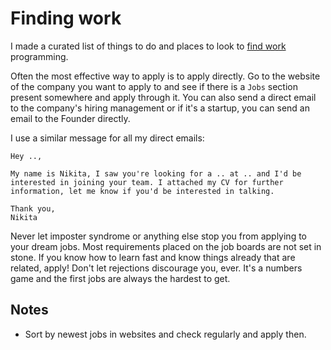 # Finding work
I made a curated list of things to do and places to look to [find work](https://github.com/nikitavoloboev/find-work#readme) programming.

Often the most effective way to apply is to apply directly. Go to the website of the company you want to apply to and see if there is a `Jobs` section present somewhere and apply through it. You can also send a direct email to the company's hiring management or if it's a startup, you can send an email to the Founder directly.

I use a similar message for all my direct emails:

```
Hey ..,

My name is Nikita, I saw you're looking for a .. at .. and I'd be interested in joining your team. I attached my CV for further information, let me know if you'd be interested in talking.

Thank you,
Nikita
```

Never let imposter syndrome or anything else stop you from applying to your dream jobs. Most requirements placed on the job boards are not set in stone. If you know how to learn fast and know things already that are related, apply! Don't let rejections discourage you, ever. It's a numbers game and the first jobs are always the hardest to get.

## Notes
- Sort by newest jobs in websites and check regularly and apply then.